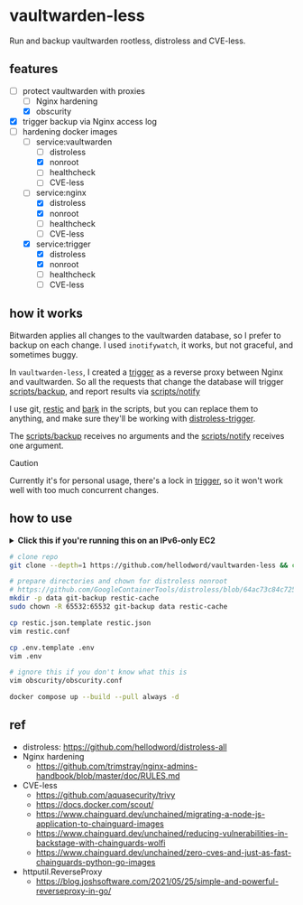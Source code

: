 # vaultwarden-less

Run and backup vaultwarden rootless, distroless and CVE-less.

## features

- [ ] protect vaultwarden with proxies
  - [ ] Nginx hardening
  - [x] obscurity
- [x] trigger backup via Nginx access log
- [ ] hardening docker images
  - [ ] service:vaultwarden
    - [ ] distroless
    - [x] nonroot
    - [ ] healthcheck
    - [ ] CVE-less
  - [ ] service:nginx
    - [x] distroless
    - [x] nonroot
    - [ ] healthcheck
    - [ ] CVE-less
  - [x] service:trigger
    - [x] distroless
    - [x] nonroot
    - [ ] healthcheck
    - [ ] CVE-less

## how it works

Bitwarden applies all changes to the vaultwarden database, so I prefer to backup on each change. I used `inotifywatch`, it works, but not graceful, and sometimes buggy.

In `vaultwarden-less`, I created a [trigger](./cmd/trigger/main.go) as a reverse proxy between Nginx and vaultwarden. So all the requests that change the database will trigger [scripts/backup](./scripts/backup), and report results via [scripts/notify](./scripts/notify)

I use git, [restic](https://github.com/restic/restic) and [bark](https://github.com/Finb/bark) in the scripts, but you can replace them to anything, and make sure they'll be working with [distroless-trigger](./docker/distroless-trigger.Dockerfile).

The [scripts/backup](./scripts/backup) receives no arguments and the [scripts/notify](./scripts/notify) receives one argument.

> [!CAUTION]
> Currently it's for personal usage, there's a lock in [trigger](./cmd/trigger/main.go), so it won't work well with too much concurrent changes.

## how to use

<details>
<summary><b>
Click this if you're running this on an IPv6-only EC2
</b></summary>

```sh
# enable IPv6 support of docker
# https://docs.docker.com/config/daemon/ipv6/
sudo vim /etc/docker/daemon.json
# {
#   "ipv6": true,
#   "fixed-cidr-v6": "2001:db8:1::/64",
#   "experimental": true,
#   "ip6tables": true
# }
sudo systemctl restart docker

# enable GitHub/ghcr.io IPv6 proxy (shame on you GitHub!)
# https://danwin1210.de/github-ipv6-proxy.php
vim /etc/hosts
# 2a01:4f8:c010:d56::2 github.com
# 2a01:4f8:c010:d56::3 api.github.com
# 2a01:4f8:c010:d56::4 codeload.github.com
# 2a01:4f8:c010:d56::5 objects.githubusercontent.com
# 2a01:4f8:c010:d56::6 ghcr.io
# 2a01:4f8:c010:d56::7 pkg.github.com npm.pkg.github.com maven.pkg.github.com nuget.pkg.github.com rubygems.pkg.github.com
```

Edit the `docker-compose.yml`

```diff
+ networks:
+   wan:
+     enable_ipv6: true
+     driver: bridge
+     ipam:
+       config:
+         - subnet: 192.168.234.0/24
+         - subnet: fd5f:c26e:7746:f664::/64


   vaultwarden:
+     networks:
+       - wan
+     sysctls:
+       - net.ipv6.conf.all.disable_ipv6=1
     hostname: vaultwarden
     logging:
       driver: "local"


   nginx:
+     networks:
+       - wan
+     sysctls:
+       - net.ipv6.conf.all.disable_ipv6=1
     logging:
       driver: "local"
       options:

   trigger:
+     networks:
+       - wan
+     sysctls:
+       - net.ipv6.conf.all.disable_ipv6=0
     hostname: trigger
     logging:
       driver: "local"
```

</details>

```sh
# clone repo
git clone --depth=1 https://github.com/hellodword/vaultwarden-less && cd vaultwarden-less

# prepare directories and chown for distroless nonroot
# https://github.com/GoogleContainerTools/distroless/blob/64ac73c84c72528d574413fb246161e4d7d32248/common/variables.bzl#L18
mkdir -p data git-backup restic-cache
sudo chown -R 65532:65532 git-backup data restic-cache

cp restic.json.template restic.json
vim restic.conf

cp .env.template .env
vim .env

# ignore this if you don't know what this is
vim obscurity/obscurity.conf

docker compose up --build --pull always -d
```

## ref

- distroless: https://github.com/hellodword/distroless-all
- Nginx hardening
  - https://github.com/trimstray/nginx-admins-handbook/blob/master/doc/RULES.md
- CVE-less
  - https://github.com/aquasecurity/trivy
  - https://docs.docker.com/scout/
  - https://www.chainguard.dev/unchained/migrating-a-node-js-application-to-chainguard-images
  - https://www.chainguard.dev/unchained/reducing-vulnerabilities-in-backstage-with-chainguards-wolfi
  - https://www.chainguard.dev/unchained/zero-cves-and-just-as-fast-chainguards-python-go-images
- httputil.ReverseProxy
  - https://blog.joshsoftware.com/2021/05/25/simple-and-powerful-reverseproxy-in-go/
